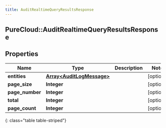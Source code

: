 ```yaml
---
title: AuditRealtimeQueryResultsResponse
---
```

## PureCloud::AuditRealtimeQueryResultsResponse

## Properties

|Name | Type | Description | Notes|
|------------ | ------------- | ------------- | -------------|
| **entities** | [**Array&lt;AuditLogMessage&gt;**](AuditLogMessage.html) |  | [optional] |
| **page_size** | **Integer** |  | [optional] |
| **page_number** | **Integer** |  | [optional] |
| **total** | **Integer** |  | [optional] |
| **page_count** | **Integer** |  | [optional] |
{: class="table table-striped"}


